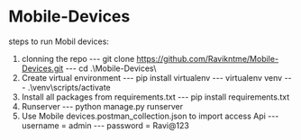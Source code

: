 # Mobile-Devices
steps to run Mobil devices:
1. clonning the repo
--- git clone https://github.com/Ravikntme/Mobile-Devices.git
--- cd .\Mobile-Devices\
2. Create virtual environment
--- pip install virtualenv
--- virtualenv venv
--- .\venv\scripts/activate
3. Install all packages from requirements.txt
--- pip install requirements.txt
4. Runserver
--- python manage.py runserver
5. Use Mobile devices.postman_collection.json to import access Api
--- username = admin
--- password = Ravi@123
